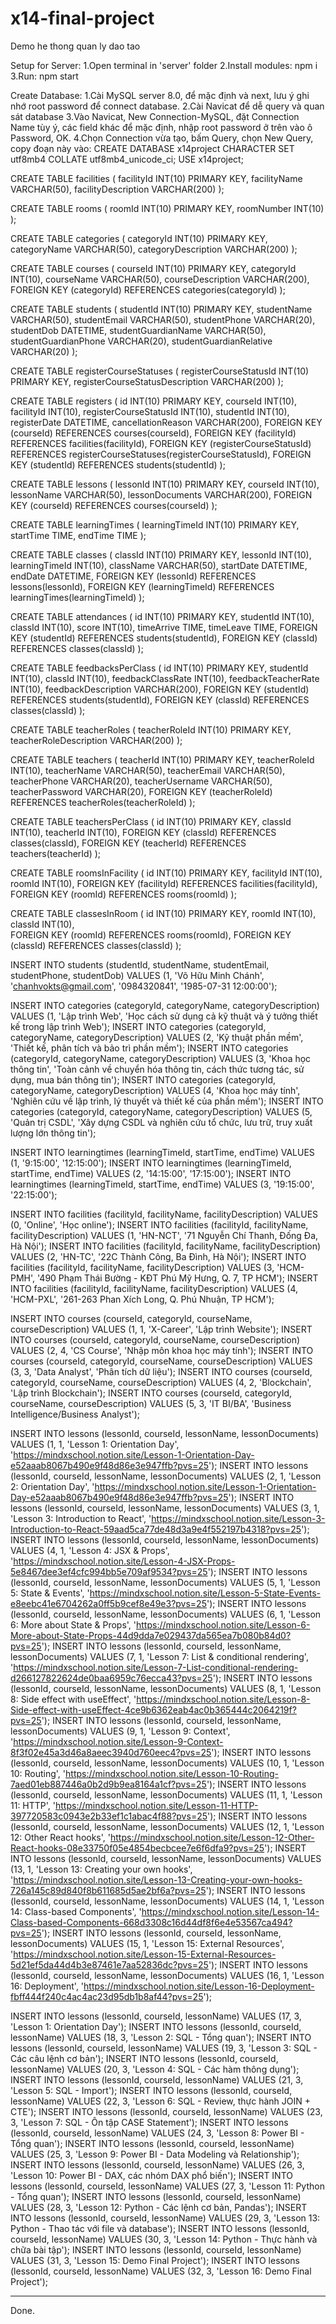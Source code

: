 # x14-final-project
Demo he thong quan ly dao tao

Setup for Server:
1.Open terminal in 'server' folder
2.Install modules: npm i
3.Run: npm start

Create Database:
1.Cài MySQL server 8.0, để mặc định và next, lưu ý ghi nhớ root password để connect database.
2.Cài Navicat để dễ query và quan sát database
3.Vào Navicat, New Connection-MySQL, đặt Connection Name tùy ý, các field khác để mặc định, nhập root password ở trên vào ô Password, OK.
4.Chọn Connection vừa tạo, bấm Query, chọn New Query, copy đoạn này vào:
CREATE DATABASE x14project CHARACTER SET utf8mb4 COLLATE utf8mb4_unicode_ci;
USE x14project;

CREATE TABLE facilities (
	facilityId INT(10) PRIMARY KEY,
	facilityName VARCHAR(50),
	facilityDescription VARCHAR(200)
);

CREATE TABLE rooms (
	roomId INT(10) PRIMARY KEY,
	roomNumber INT(10)
);

CREATE TABLE categories (
	categoryId INT(10) PRIMARY KEY,
	categoryName VARCHAR(50),
	categoryDescription VARCHAR(200)
);

CREATE TABLE courses (
	courseId INT(10) PRIMARY KEY,
	categoryId INT(10),
	courseName VARCHAR(50),
	courseDescription VARCHAR(200),
	FOREIGN KEY (categoryId) REFERENCES categories(categoryId)
);

CREATE TABLE students (
	studentId INT(10) PRIMARY KEY,
	studentName VARCHAR(50),
	studentEmail VARCHAR(50),
	studentPhone VARCHAR(20),
	studentDob DATETIME,
	studentGuardianName VARCHAR(50),
	studentGuardianPhone VARCHAR(20),
	studentGuardianRelative VARCHAR(20)
);

CREATE TABLE registerCourseStatuses (
	registerCourseStatusId INT(10) PRIMARY KEY,
	registerCourseStatusDescription VARCHAR(200)
);

CREATE TABLE registers (
	id INT(10) PRIMARY KEY,
	courseId INT(10),
	facilityId INT(10),
	registerCourseStatusId INT(10),
	studentId INT(10),
	registerDate DATETIME,
	cancellationReason VARCHAR(200),
	FOREIGN KEY (courseId) REFERENCES courses(courseId),
	FOREIGN KEY (facilityId) REFERENCES facilities(facilityId),
	FOREIGN KEY (registerCourseStatusId) REFERENCES registerCourseStatuses(registerCourseStatusId),
	FOREIGN KEY (studentId) REFERENCES students(studentId)
);

CREATE TABLE lessons (
	lessonId INT(10) PRIMARY KEY,
	courseId INT(10),	
	lessonName VARCHAR(50),
	lessonDocuments VARCHAR(200),
	FOREIGN KEY (courseId) REFERENCES courses(courseId)
);

CREATE TABLE learningTimes (
	learningTimeId INT(10) PRIMARY KEY,
	startTime TIME,
	endTime TIME
);

CREATE TABLE classes (
	classId INT(10) PRIMARY KEY,
	lessonId INT(10),
	learningTimeId INT(10),
	className VARCHAR(50),
	startDate DATETIME,
	endDate DATETIME,
	FOREIGN KEY (lessonId) REFERENCES lessons(lessonId),
	FOREIGN KEY (learningTimeId) REFERENCES learningTimes(learningTimeId)
);

CREATE TABLE attendances (
	id INT(10) PRIMARY KEY,
	studentId INT(10),
	classId INT(10),
	score INT(10),
	timeArrive TIME,
	timeLeave TIME,
	FOREIGN KEY (studentId) REFERENCES students(studentId),
	FOREIGN KEY (classId) REFERENCES classes(classId)
);

CREATE TABLE feedbacksPerClass (
	id INT(10) PRIMARY KEY,
	studentId INT(10),
	classId INT(10),
	feedbackClassRate INT(10),
	feedbackTeacherRate INT(10),
	feedbackDescription VARCHAR(200),
	FOREIGN KEY (studentId) REFERENCES students(studentId),
	FOREIGN KEY (classId) REFERENCES classes(classId)
);

CREATE TABLE teacherRoles (
	teacherRoleId INT(10) PRIMARY KEY,
	teacherRoleDescription VARCHAR(200)
);

CREATE TABLE teachers (
	teacherId INT(10) PRIMARY KEY,
	teacherRoleId INT(10),
	teacherName VARCHAR(50),
	teacherEmail VARCHAR(50),
	teacherPhone VARCHAR(20),
	teacherUsername VARCHAR(50),
	teacherPassword VARCHAR(20),
	FOREIGN KEY (teacherRoleId) REFERENCES teacherRoles(teacherRoleId)
);

CREATE TABLE teachersPerClass (
	id INT(10) PRIMARY KEY,
	classId INT(10),
	teacherId INT(10),
	FOREIGN KEY (classId) REFERENCES classes(classId),
	FOREIGN KEY (teacherId) REFERENCES teachers(teacherId)
);

CREATE TABLE roomsInFacility (
	id INT(10) PRIMARY KEY,
	facilityId INT(10),
	roomId INT(10),
	FOREIGN KEY (facilityId) REFERENCES facilities(facilityId),
	FOREIGN KEY (roomId) REFERENCES rooms(roomId)
);

CREATE TABLE classesInRoom (
	id INT(10) PRIMARY KEY,	
	roomId INT(10),
	classId INT(10),	
	FOREIGN KEY (roomId) REFERENCES rooms(roomId),
	FOREIGN KEY (classId) REFERENCES classes(classId)
);

INSERT INTO students (studentId, studentName, studentEmail, studentPhone, studentDob) VALUES (1, 'Võ Hữu Minh Chánh', 'chanhvokts@gmail.com', '0984320841', '1985-07-31 12:00:00');

INSERT INTO categories (categoryId, categoryName, categoryDescription) VALUES (1, 'Lập trình Web', 'Học cách sử dụng cả kỹ thuật và ý tưởng thiết kế trong lập trình Web');
INSERT INTO categories (categoryId, categoryName, categoryDescription) VALUES (2, 'Kỹ thuật phần mềm', 'Thiết kế, phân tích và bảo trì phần mềm');
INSERT INTO categories (categoryId, categoryName, categoryDescription) VALUES (3, 'Khoa học thông tin', 'Toàn cảnh về chuyển hóa thông tin, cách thức tương tác, sử dụng, mua bán thông tin');
INSERT INTO categories (categoryId, categoryName, categoryDescription) VALUES (4, 'Khoa học máy tính', 'Nghiên cứu về lập trình, lý thuyết và thiết kế của phần mềm');
INSERT INTO categories (categoryId, categoryName, categoryDescription) VALUES (5, 'Quản trị CSDL', 'Xây dựng CSDL và nghiên cứu tổ chức, lưu trữ, truy xuất lượng lớn thông tin');

INSERT INTO learningtimes (learningTimeId, startTime, endTime) VALUES (1, '9:15:00', '12:15:00');
INSERT INTO learningtimes (learningTimeId, startTime, endTime) VALUES (2, '14:15:00', '17:15:00');
INSERT INTO learningtimes (learningTimeId, startTime, endTime) VALUES (3, '19:15:00', '22:15:00');

INSERT INTO facilities (facilityId, facilityName, facilityDescription) VALUES (0, 'Online', 'Học online');
INSERT INTO facilities (facilityId, facilityName, facilityDescription) VALUES (1, 'HN-NCT', '71 Nguyễn Chí Thanh, Đống Đa, Hà Nội');
INSERT INTO facilities (facilityId, facilityName, facilityDescription) VALUES (2, 'HN-TC', '22C Thành Công, Ba Đình, Hà Nội');
INSERT INTO facilities (facilityId, facilityName, facilityDescription) VALUES (3, 'HCM-PMH', '490 Phạm Thái Bường - KĐT Phú Mỹ Hưng, Q. 7, TP HCM');
INSERT INTO facilities (facilityId, facilityName, facilityDescription) VALUES (4, 'HCM-PXL', '261-263 Phan Xích Long, Q. Phú Nhuận, TP HCM');

INSERT INTO courses (courseId, categoryId, courseName, courseDescription) VALUES (1, 1, 'X-Career', 'Lập trình Website');
INSERT INTO courses (courseId, categoryId, courseName, courseDescription) VALUES (2, 4, 'CS Course', 'Nhập môn khoa học máy tính');
INSERT INTO courses (courseId, categoryId, courseName, courseDescription) VALUES (3, 3, 'Data Analyst', 'Phân tích dữ liệu');
INSERT INTO courses (courseId, categoryId, courseName, courseDescription) VALUES (4, 2, 'Blockchain', 'Lập trình Blockchain');
INSERT INTO courses (courseId, categoryId, courseName, courseDescription) VALUES (5, 3, 'IT BI/BA', 'Business Intelligence/Business Analyst');

INSERT INTO lessons (lessonId, courseId, lessonName, lessonDocuments) VALUES (1, 1, 'Lesson 1: Orientation Day', 'https://mindxschool.notion.site/Lesson-1-Orientation-Day-e52aaab8067b490e9f48d86e3e947ffb?pvs=25');
INSERT INTO lessons (lessonId, courseId, lessonName, lessonDocuments) VALUES (2, 1, 'Lesson 2: Orientation Day', 'https://mindxschool.notion.site/Lesson-1-Orientation-Day-e52aaab8067b490e9f48d86e3e947ffb?pvs=25');
INSERT INTO lessons (lessonId, courseId, lessonName, lessonDocuments) VALUES (3, 1, 'Lesson 3: Introduction to React', 'https://mindxschool.notion.site/Lesson-3-Introduction-to-React-59aad5ca77de48d3a9e4f552197b4318?pvs=25');
INSERT INTO lessons (lessonId, courseId, lessonName, lessonDocuments) VALUES (4, 1, 'Lesson 4: JSX & Props', 'https://mindxschool.notion.site/Lesson-4-JSX-Props-5e8467dee3ef4cfc994bb5e709af9534?pvs=25');
INSERT INTO lessons (lessonId, courseId, lessonName, lessonDocuments) VALUES (5, 1, 'Lesson 5: State & Events', 'https://mindxschool.notion.site/Lesson-5-State-Events-e8eebc41e6704262a0ff5b9cef8e49e3?pvs=25');
INSERT INTO lessons (lessonId, courseId, lessonName, lessonDocuments) VALUES (6, 1, 'Lesson 6: More about State & Props', 'https://mindxschool.notion.site/Lesson-6-More-about-State-Props-44d9dda7e029437da565ea7b080b84d0?pvs=25');
INSERT INTO lessons (lessonId, courseId, lessonName, lessonDocuments) VALUES (7, 1, 'Lesson 7: List & conditional rendering', 'https://mindxschool.notion.site/Lesson-7-List-conditional-rendering-d266127822624de0baa6959c76ecca43?pvs=25');
INSERT INTO lessons (lessonId, courseId, lessonName, lessonDocuments) VALUES (8, 1, 'Lesson 8: Side effect with useEffect', 'https://mindxschool.notion.site/Lesson-8-Side-effect-with-useEffect-4ce9b6362eab4ac0b365444c2064219f?pvs=25');
INSERT INTO lessons (lessonId, courseId, lessonName, lessonDocuments) VALUES (9, 1, 'Lesson 9: Context', 'https://mindxschool.notion.site/Lesson-9-Context-8f3f02e45a3d46a8aeec3940d760eec4?pvs=25');
INSERT INTO lessons (lessonId, courseId, lessonName, lessonDocuments) VALUES (10, 1, 'Lesson 10: Routing', 'https://mindxschool.notion.site/Lesson-10-Routing-7aed01eb887446a0b2d9b9ea8164a1cf?pvs=25');
INSERT INTO lessons (lessonId, courseId, lessonName, lessonDocuments) VALUES (11, 1, 'Lesson 11: HTTP', 'https://mindxschool.notion.site/Lesson-11-HTTP-397720583c0943e2b33ef1c1abac4f88?pvs=25');
INSERT INTO lessons (lessonId, courseId, lessonName, lessonDocuments) VALUES (12, 1, 'Lesson 12: Other React hooks', 'https://mindxschool.notion.site/Lesson-12-Other-React-hooks-08e33750f05e4854becbcee7e6f6dfa9?pvs=25');
INSERT INTO lessons (lessonId, courseId, lessonName, lessonDocuments) VALUES (13, 1, 'Lesson 13: Creating your own hooks', 'https://mindxschool.notion.site/Lesson-13-Creating-your-own-hooks-726a145c89d840f8b611685d5ae2bf6a?pvs=25');
INSERT INTO lessons (lessonId, courseId, lessonName, lessonDocuments) VALUES (14, 1, 'Lesson 14: Class-based Components', 'https://mindxschool.notion.site/Lesson-14-Class-based-Components-668d3308c16d44df8f6e4e53567ca494?pvs=25');
INSERT INTO lessons (lessonId, courseId, lessonName, lessonDocuments) VALUES (15, 1, 'Lesson 15: External Resources', 'https://mindxschool.notion.site/Lesson-15-External-Resources-5d21ef5da44d4b3e87461e7aa52836dc?pvs=25');
INSERT INTO lessons (lessonId, courseId, lessonName, lessonDocuments) VALUES (16, 1, 'Lesson 16: Deployment', 'https://mindxschool.notion.site/Lesson-16-Deployment-fbff444f240c4ac4ac23d95db1b8af44?pvs=25');

INSERT INTO lessons (lessonId, courseId, lessonName) VALUES (17, 3, 'Lesson 1: Orientation Day');
INSERT INTO lessons (lessonId, courseId, lessonName) VALUES (18, 3, 'Lesson 2: SQL - Tổng quan');
INSERT INTO lessons (lessonId, courseId, lessonName) VALUES (19, 3, 'Lesson 3: SQL - Các câu lệnh cơ bản');
INSERT INTO lessons (lessonId, courseId, lessonName) VALUES (20, 3, 'Lesson 4: SQL - Các hàm thông dụng');
INSERT INTO lessons (lessonId, courseId, lessonName) VALUES (21, 3, 'Lesson 5: SQL - Import');
INSERT INTO lessons (lessonId, courseId, lessonName) VALUES (22, 3, 'Lesson 6: SQL - Review, thực hành JOIN + CTE');
INSERT INTO lessons (lessonId, courseId, lessonName) VALUES (23, 3, 'Lesson 7: SQL - Ôn tập CASE Statement');
INSERT INTO lessons (lessonId, courseId, lessonName) VALUES (24, 3, 'Lesson 8: Power BI - Tổng quan');
INSERT INTO lessons (lessonId, courseId, lessonName) VALUES (25, 3, 'Lesson 9: Power BI - Data Modeling và Relationship');
INSERT INTO lessons (lessonId, courseId, lessonName) VALUES (26, 3, 'Lesson 10: Power BI - DAX, các nhóm DAX phổ biến');
INSERT INTO lessons (lessonId, courseId, lessonName) VALUES (27, 3, 'Lesson 11: Python - Tổng quan');
INSERT INTO lessons (lessonId, courseId, lessonName) VALUES (28, 3, 'Lesson 12: Python - Các lệnh cơ bản, Pandas');
INSERT INTO lessons (lessonId, courseId, lessonName) VALUES (29, 3, 'Lesson 13: Python - Thao tác với file và database');
INSERT INTO lessons (lessonId, courseId, lessonName) VALUES (30, 3, 'Lesson 14: Python - Thực hành và chữa bài tập');
INSERT INTO lessons (lessonId, courseId, lessonName) VALUES (31, 3, 'Lesson 15: Demo Final Project');
INSERT INTO lessons (lessonId, courseId, lessonName) VALUES (32, 3, 'Lesson 16: Demo Final Project');

-------------
Done.
